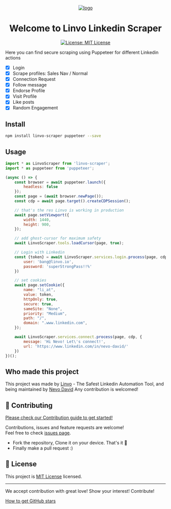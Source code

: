 <p align="center">
  <a href="https://linvo.io">
    <img  alt="logo" src="https://linvo.io/wp-content/uploads/2022/10/linvo-top.png">
  </a>
</p>
<h1 align="center">Welcome to Linvo Linkedin Scraper</h1>
<p align="center">
  <a href="https://opensource.org/licenses/MIT" target="_blank">
    <img alt="License: MIT License" src="https://img.shields.io/badge/License-MIT License-yellow.svg" />
  </a>
</p>

Here you can find secure scraping using Puppeteer for different Linkedin actions
- [x] Login
- [x] Scrape profiles: Sales Nav / Normal
- [x] Connection Request
- [x] Follow message
- [x] Endorse Profile
- [x] Visit Profile
- [x] Like posts
- [x] Random Engagement

## Install

```sh
npm install linvo-scraper puppeteer --save
```

## Usage

```javascript
import * as LinvoScraper from 'linvo-scraper';
import * as puppeteer from 'puppeteer';

(async () => {
    const browser = await puppeteer.launch({
        headless: false
    });
    const page = (await browser.newPage());
    const cdp = await page.target().createCDPSession();

    // that's the res Linvo is working in production
    await page.setViewport({
        width: 1440,
        height: 900,
    });

    // add ghost-cursor for maximum safety
    await LinvoScraper.tools.loadCursor(page, true);

    // Login with Linkedin
    const {token} = await LinvoScraper.services.login.process(page, cdp, {
        user: 'bang@linvo.io',
        password: 'superStrongPass!!%'
    })

    // set cookies
    await page.setCookie({
        name: "li_at",
        value: token,
        httpOnly: true,
        secure: true,
        sameSite: "None",
        priority: "Medium",
        path: "/",
        domain: ".www.linkedin.com",
    });

    await LinvoScraper.services.connect.process(page, cdp, {
        message: 'Hi Nevo! Let\'s connect!',
        url: 'https://www.linkedin.com/in/nevo-david/'
    })
})();
```

## Who made this project

This project was made by [Linvo](https://linvo.io) - The Safest Linkedin Automation Tool, and being maintained by [Nevo David](https://github.com/nevo-david)
Any contribution is welcomed!

## 🤝 Contributing

[Please check our Contribution guide to get started!](https://github.com/linvo-io/linvo-scraper/blob/main/CONTRIBUTING.md)

Contributions, issues and feature requests are welcome!<br />Feel free to check [issues page](https://github.com/linvo-io/linvo-scraper/issues?q=is%3Aopen).
* Fork the repository, Clone it on your device. That's it 🎉
* Finally make a pull request :)

## 📝 License

This project is [MIT License](https://opensource.org/licenses/MIT) licensed.

***
We accept contribution with great love! Show your interest! Contribute!


[How to get GitHub stars](https://howtogetgithubstars.com)
